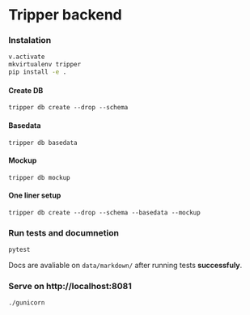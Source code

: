 #  Tripper backend

### Instalation

```bash
v.activate
mkvirtualenv tripper
pip install -e .
```

#### Create DB
`tripper db create --drop --schema`

#### Basedata
`tripper db basedata`

#### Mockup
`tripper db mockup`

#### One liner setup
```tripper db create --drop --schema --basedata --mockup```

### Run tests and documnetion
```bash
pytest
```

Docs are avaliable on `data/markdown/` after running tests **successfuly**.

### Serve on http://localhost:8081
```bash
./gunicorn
```

